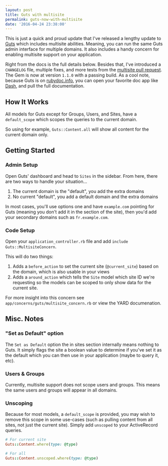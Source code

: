 ```yaml
---
layout: post
title: Guts with multisite
permalink: guts-now-with-multisite
date: '2016-04-24 23:38:00'
---
```


This is just a quick and proud update that I've released a lengthy update to [Guts](https://github.com/gnikyt/guts) which includes multisite abilities. Meaning, you can run the same Guts admin interface for multiple domains. It also includes a handy concern for enabling multisite support on your application.

Right from the docs is the full details below. Besides that, I've introduced a `CHANGELOG` file, multiple fixes, and more tests from the [multisite pull request](https://github.com/gnikyt/guts/pull/1). The Gem is now at version `1.1.0` with a passing build. As a cool note, because Guts is on [rubydoc.info](http://www.rubydoc.info/gems/guts/1.1.0), you can open your favorite doc app like [Dash](https://kapeli.com/dash), and pull the full documentation.

## How It Works

All models for Guts except for Groups, Users, and Sites, have a `default_scope` which scopes the queries to the current domain.

So using for example, `Guts::Content.all` will show all content for the current domain only.

## Getting Started

### Admin Setup

Open Guts' dashboard and head to `Sites` in the sidebar. From here, there are two ways to handle your situation...

1. The current domain is the "default", you add the extra domains
2. No current "default", you add a default domain and the extra domains

In most cases, you'll use options one and have `example.com` pointing for Guts (meaning you don't add it in the section of the site), then you'd add your secondary domains such as `fr.example.com`.

### Code Setup

Open your `application_controller.rb` file and add `include Guts::MultisiteConcern`.

This will do two things:

1. Adds a `before_action` to set the current site (`@current_site`) based on the domain, which is also usable in your views
2. Adds a `around_action` which tells the `Site` model which site ID we're requesting so the models can be scoped to only show data for the current site.

For more insight into this concern see `app/concerns/guts/multisite_concern.rb` or view the YARD documenation.

## Misc. Notes

### "Set as Default" option

The `Set as Default` option the in sites section internally means nothing to Guts. It simply flags the site a boolean value to determine if you've set it as the default which you can then use in your application (maybe to query it, etc).

### Users & Groups

Currently, multisite support does not scope users and groups. This means the same users and groups will appear in all domains.

### Unscoping

Because for most models, a `default_scope` is provided, you may wish to remove this scope in some use-cases (such as pulling content from all sites, not just the current site). Simply add `unscoped` to your ActiveRecord queries.

```ruby
# For current site
Guts::Content.where(type: @type)

# For all
Guts::Content.unscoped.where(type: @type)
```
